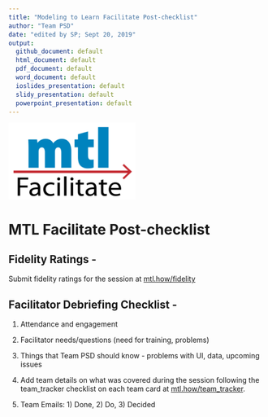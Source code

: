 ```yaml
---
title: "Modeling to Learn Facilitate Post-checklist"
author: "Team PSD"
date: "edited by SP; Sept 20, 2019"
output: 
  github_document: default
  html_document: default
  pdf_document: default
  word_document: default
  ioslides_presentation: default
  slidy_presentation: default
  powerpoint_presentation: default
---
```


<img src = "https://github.com/lzim/teampsd/blob/teampsd_style/mtl_logo/mtl_facilitate_sq_sm.png"
     height = "150" width = "250">  

# MTL Facilitate Post-checklist

## Fidelity Ratings - 
Submit fidelity ratings for the session at [mtl.how/fidelity](https://mtl.how/fidelity)

## Facilitator Debriefing Checklist - 

1. Attendance and engagement   

2. Facilitator needs/questions (need for training, problems)  

3. Things that Team PSD should know - problems with UI, data, upcoming issues  

4. Add team details on what was covered during the session following the team_tracker checklist on each team card at [mtl.how/team_tracker](https://mtl.how/team_tracker).

5. Team Emails: 1) Done, 2) Do, 3) Decided  

